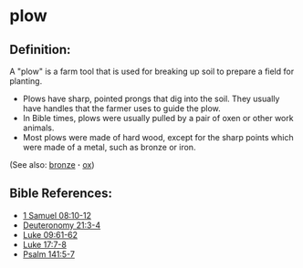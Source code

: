 # plow #

## Definition: ##

A "plow" is a farm tool that is used for breaking up soil to prepare a field for planting.

* Plows have sharp, pointed prongs that dig into the soil. They usually have handles that the farmer uses to guide the plow.
* In Bible times, plows were usually pulled by a pair of oxen or other work animals.
* Most plows were made of hard wood, except for the sharp points which were made of a metal, such as bronze or iron.
 

(See also: [bronze](../other/bronze.md) **·** [ox](../other/ox.md))

## Bible References: ##

* [1 Samuel 08:10-12](https://door43.org/en/bible/notes/1sa/08/10)
* [Deuteronomy 21:3-4](https://door43.org/en/bible/notes/deu/21/03)
* [Luke 09:61-62](https://door43.org/en/bible/notes/luk/09/61)
* [Luke 17:7-8](https://door43.org/en/bible/notes/luk/17/07)
* [Psalm 141:5-7](https://door43.org/en/bible/notes/psa/141/005)

